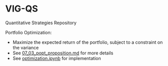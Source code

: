 # VIG-QS
Quantitative Strategies Repository

Portfolio Optimization: 
- Maximize the expected return of the portfolio, subject to a constraint on the variance
- See [07_03_popt_proposition.md](portfolio-optimization/notes/07_03_popt_proposition.md) for more details
- See [optimization.ipynb](portfolio-optimization/optimization.ipynb) for implementation
